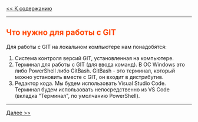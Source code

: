 <style>h2{color:#ff4800}</style>

[<< К содержанию](readme.md)

---

## Что нужно для работы с GIT

Для работы с GIT на локальном компьютере нам понадобятся:

1. Система контроля версий GIT, установленная на компьютере.
2. Терминал для работы с GIT (для ввода команд). В ОС Windows это либо PowerShell либо GitBash. GitBash - это терминал, который можно установить вместе с GIT, он входит в дистрибутив.
3. Редактор кода. Мы будем использовать Visual Studio Code. Терминал будем использовать непосредственно из VS Code (вкладка "Терминал", по умолчанию PowerShell).

---

[Далее >>](start-working.md)
